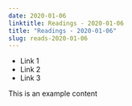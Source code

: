 ```yaml
---
date: 2020-01-06
linktitle: Readings - 2020-01-06
title: "Readings - 2020-01-06"
slug: reads-2020-01-06
---
```


* Link 1
* Link 2
* Link 3


This is an example content
